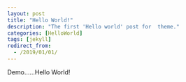 ```yaml
---
layout: post
title: "Hello World!"
description: "The first 'Hello world' post for  theme."
categories: [HelloWorld]
tags: [jekyll]
redirect_from:
  - /2019/01/01/
---
```

Demo......Hello World! 